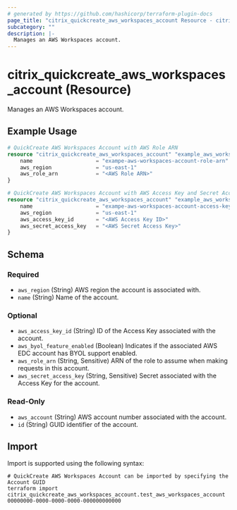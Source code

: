 ```yaml
---
# generated by https://github.com/hashicorp/terraform-plugin-docs
page_title: "citrix_quickcreate_aws_workspaces_account Resource - citrix"
subcategory: ""
description: |-
  Manages an AWS Workspaces account.
---
```


# citrix_quickcreate_aws_workspaces_account (Resource)

Manages an AWS Workspaces account.

## Example Usage

```terraform
# QuickCreate AWS Workspaces Account with AWS Role ARN
resource "citrix_quickcreate_aws_workspaces_account" "example_aws_workspaces_account_role_arn" {
    name                    = "exampe-aws-workspaces-account-role-arn"
    aws_region              = "us-east-1"
    aws_role_arn            = "<AWS Role ARN>"
}

# QuickCreate AWS Workspaces Account with AWS Access Key and Secret Access Key
resource "citrix_quickcreate_aws_workspaces_account" "example_aws_workspaces_account_access_key" {
    name                    = "exampe-aws-workspaces-account-access-key"
    aws_region              = "us-east-1"
    aws_access_key_id       = "<AWS Access Key ID>"
    aws_secret_access_key   = "<AWS Secret Access Key>"
}
```

<!-- schema generated by tfplugindocs -->
## Schema

### Required

- `aws_region` (String) AWS region the account is associated with.
- `name` (String) Name of the account.

### Optional

- `aws_access_key_id` (String) ID of the Access Key associated with the account.
- `aws_byol_feature_enabled` (Boolean) Indicates if the associated AWS EDC account has BYOL support enabled.
- `aws_role_arn` (String, Sensitive) ARN of the role to assume when making requests in this account.
- `aws_secret_access_key` (String, Sensitive) Secret associated with the Access Key for the account.

### Read-Only

- `aws_account` (String) AWS account number associated with the account.
- `id` (String) GUID identifier of the account.

## Import

Import is supported using the following syntax:

```shell
# QuickCreate AWS Workspaces Account can be imported by specifying the Account GUID
terraform import citrix_quickcreate_aws_workspaces_account.test_aws_workspaces_account 00000000-0000-0000-0000-000000000000
```

